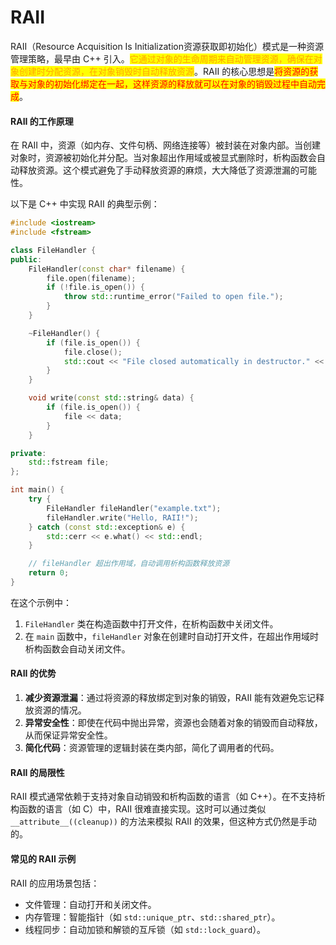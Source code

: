 # RAII

RAII（Resource Acquisition Is Initialization资源获取即初始化）模式是一种资源管理策略，最早由 C++ 引入。<mark style="color:orange;">它通过对象的生命周期来自动管理资源，确保在对象创建时分配资源，在对象销毁时自动释放资源</mark>。RAII 的核心思想是<mark style="color:red;">将资源的获取与对象的初始化绑定在一起，这样资源的释放就可以在对象的销毁过程中自动完成</mark>。

#### RAII 的工作原理

在 RAII 中，资源（如内存、文件句柄、网络连接等）被封装在对象内部。当创建对象时，资源被初始化并分配。当对象超出作用域或被显式删除时，析构函数会自动释放资源。这个模式避免了手动释放资源的麻烦，大大降低了资源泄漏的可能性。

以下是 C++ 中实现 RAII 的典型示例：

```cpp
#include <iostream>
#include <fstream>

class FileHandler {
public:
    FileHandler(const char* filename) {
        file.open(filename);
        if (!file.is_open()) {
            throw std::runtime_error("Failed to open file.");
        }
    }

    ~FileHandler() {
        if (file.is_open()) {
            file.close();
            std::cout << "File closed automatically in destructor." << std::endl;
        }
    }

    void write(const std::string& data) {
        if (file.is_open()) {
            file << data;
        }
    }

private:
    std::fstream file;
};

int main() {
    try {
        FileHandler fileHandler("example.txt");
        fileHandler.write("Hello, RAII!");
    } catch (const std::exception& e) {
        std::cerr << e.what() << std::endl;
    }

    // fileHandler 超出作用域，自动调用析构函数释放资源
    return 0;
}
```

在这个示例中：

1. `FileHandler` 类在构造函数中打开文件，在析构函数中关闭文件。
2. 在 `main` 函数中，`fileHandler` 对象在创建时自动打开文件，在超出作用域时析构函数会自动关闭文件。

#### RAII 的优势

1. **减少资源泄漏**：通过将资源的释放绑定到对象的销毁，RAII 能有效避免忘记释放资源的情况。
2. **异常安全性**：即使在代码中抛出异常，资源也会随着对象的销毁而自动释放，从而保证异常安全性。
3. **简化代码**：资源管理的逻辑封装在类内部，简化了调用者的代码。

#### RAII 的局限性

RAII 模式通常依赖于支持对象自动销毁和析构函数的语言（如 C++）。在不支持析构函数的语言（如 C）中，RAII 很难直接实现。这时可以通过类似 `__attribute__((cleanup))` 的方法来模拟 RAII 的效果，但这种方式仍然是手动的。

#### 常见的 RAII 示例

RAII 的应用场景包括：

* 文件管理：自动打开和关闭文件。
* 内存管理：智能指针（如 `std::unique_ptr`、`std::shared_ptr`）。
* 线程同步：自动加锁和解锁的互斥锁（如 `std::lock_guard`）。
